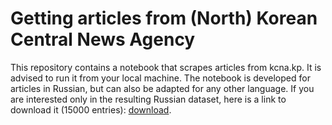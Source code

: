 # Getting articles from (North) Korean Central News Agency
This repository contains a notebook that scrapes articles from kcna.kp. It is advised to run it from your local machine. The notebook is developed for articles in Russian, but can also be adapted for any other language. If you are interested only in the resulting Russian dataset, here is a link to download it (15000 entries): [download](https://storage.googleapis.com/isikus/datasets/ru_kcna_20201229.tar.gz).
